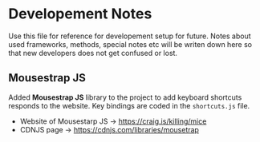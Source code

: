 # Developement Notes

Use this file for reference for developement setup for future. Notes about used frameworks, methods, special notes etc will be writen down here so that new developers does not get confused or lost. 


## Mousestrap JS

Added **Mousestrap JS** library to the project to add keyboard shortcuts responds to the website. Key bindings are coded in the `shortcuts.js` file. 

- Website of Mousestarp JS -> https://craig.is/killing/mice
- CDNJS page -> https://cdnjs.com/libraries/mousetrap